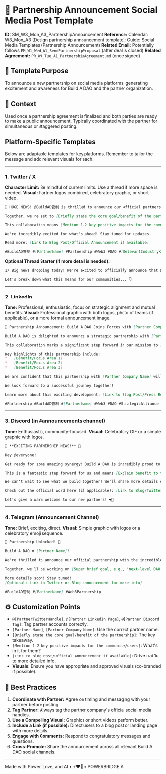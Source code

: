 # 📢 Partnership Announcement Social Media Post Template

**ID:** SM_W3_Mon_A3_PartnershipAnnouncement
**Reference:** Calendar: W3_Mon_A3 (Design partnership announcement template); Guide: Social Media Templates (Partnership Announcement)
**Related Email:** Potentially follows `EM_W1_Wed_A1_SendPartnershipProposal` (after deal is closed)
**Related Agreement:** `PR_W9_Tue_A1_PartnershipAgreement.md` (once signed)

## 📝 Template Purpose
To announce a new partnership on social media platforms, generating excitement and awareness for Build A DAO and the partner organization.

## 🎯 Context
Used once a partnership agreement is finalized and both parties are ready to make a public announcement. Typically coordinated with the partner for simultaneous or staggered posting.

## Platform-Specific Templates

Below are adaptable templates for key platforms. Remember to tailor the message and add relevant visuals for each.

--- 

### 1. Twitter / X

**Character Limit:** Be mindful of current limits. Use a thread if more space is needed.
**Visual:** Partner logos combined, celebratory graphic, or short video.

```markdown
🚀 HUGE NEWS! @BuildAD管制 is thrilled to announce our official partnership with @[PartnerTwitterHandle]! 🎉

Together, we're set to [Briefly state the core goal/benefit of the partnership, e.g., "revolutionize DAO governance tooling" or "expand support for Web3 builders globally"].

This collaboration means [Mention 1-2 key positive impacts for the community/users, e.g., "more integrated solutions for our users" or "new resources for aspiring DAO founders"].

We're incredibly excited for what's ahead! Stay tuned for updates.

Read more: [Link to Blog Post/Official Announcement if available]

#BuildAD管制 #[PartnerName] #Partnership #Web3 #DAO #[RelevantIndustryKeyword]
```

**Optional Thread Starter (if more detail is needed):**
```markdown
1/ Big news dropping today! We're excited to officially announce that @BuildAD管制 has partnered with the amazing team at @[PartnerTwitterHandle]! 🤝

Let's break down what this means for our communities... 👇
```

--- 

### 2. LinkedIn

**Tone:** Professional, enthusiastic, focus on strategic alignment and mutual benefits.
**Visual:** Professional graphic with both logos, photo of teams (if applicable), or a more formal announcement image.

```markdown
📣 Partnership Announcement: Build A DAO Joins Forces with [Partner Company Name]

Build A DAO is delighted to announce a strategic partnership with [Partner Company Name] (@[Partner LinkedIn Page if available]), a leader in [Partner's field/expertise].

This collaboration marks a significant step forward in our mission to [Your mission, e.g., "empower DAOs with comprehensive and effective operational tools"]. By combining our strengths, we aim to [Specific mutual goal, e.g., "accelerate innovation in decentralized governance," "provide enhanced value to our respective communities," or "co-develop solutions for X challenge in the Web3 space"].

Key highlights of this partnership include:
*   [Benefit/Focus Area 1]
*   [Benefit/Focus Area 2]
*   [Benefit/Focus Area 3]

We are confident that this partnership with [Partner Company Name] will unlock new opportunities and deliver exceptional value to the Web3 ecosystem.

We look forward to a successful journey together! 

Learn more about this exciting development: [Link to Blog Post/Press Release]

#Partnership #BuildAD管制 #[PartnerName] #Web3 #DAO #StrategicAlliance #Innovation #[IndustrySpecificHashtag]
```

--- 

### 3. Discord (in #announcements channel)

**Tone:** Enthusiastic, community-focused.
**Visual:** Celebratory GIF or a simple graphic with logos.

```markdown
🎉 **EXCITING PARTNERSHIP NEWS!** 🎉

Hey @everyone!

Get ready for some amazing synergy! Build A DAO is incredibly proud to announce we've officially partnered with **[Partner Name]** (@[Partner Discord Tag if they are on your server, or just their name])! 🥳

This is a fantastic step forward for us and means [Explain benefit to the Discord community, e.g., "we'll be able to bring you even more awesome tools," or "access to new workshops/resources from [Partner Name]"].

We can't wait to see what we build together! We'll share more details on upcoming joint initiatives soon.

Check out the official word here (if applicable): [Link to Blog/Twitter post]

Let's give a warm welcome to our new partners! ❤️‍🔥
```

--- 

### 4. Telegram (Announcement Channel)

**Tone:** Brief, exciting, direct.
**Visual:** Simple graphic with logos or a celebratory emoji sequence.

```markdown
🚀 Partnership Unlocked! 🚀

Build A DAO ❤️ [Partner Name]!

We're thrilled to announce our official partnership with the incredible team at [Partner Name]!

Together, we'll be working on [Super brief goal, e.g., "next-level DAO solutions!" or "more community power!"] 💪

More details soon! Stay tuned!
[Optional: Link to Twitter or Blog announcement for more info]

#BuildAD管制 #[PartnerName] #Web3Partnership
```

## ⚙️ Customization Points
- `@[PartnerTwitterHandle]`, `@[Partner LinkedIn Page]`, `@[Partner Discord Tag]`: Tag partner accounts correctly.
- `[Partner Name]`, `[Partner Company Name]`: Use the correct partner name.
- `[Briefly state the core goal/benefit of the partnership]`: The key takeaway.
- `[Mention 1-2 key positive impacts for the community/users]`: What's in it for them?
- `[Link to Blog Post/Official Announcement if available]`: Drive traffic to more detailed info.
- **Visuals**: Ensure you have appropriate and approved visuals (co-branded if possible).

## 📌 Best Practices
1.  **Coordinate with Partner:** Agree on timing and messaging with your partner before posting.
2.  **Tag Partner:** Always tag the partner company's official social media handles.
3.  **Use a Compelling Visual:** Graphics or short videos perform better.
4.  **Include a Link (if possible):** Direct users to a blog post or landing page with more details.
5.  **Engage with Comments:** Respond to congratulatory messages and questions.
6.  **Cross-Promote:** Share the announcement across all relevant Build A DAO social channels.

---
Made with Power, Love, and AI • ⚡️❤️🤖 • POWERBRIDGE.AI 